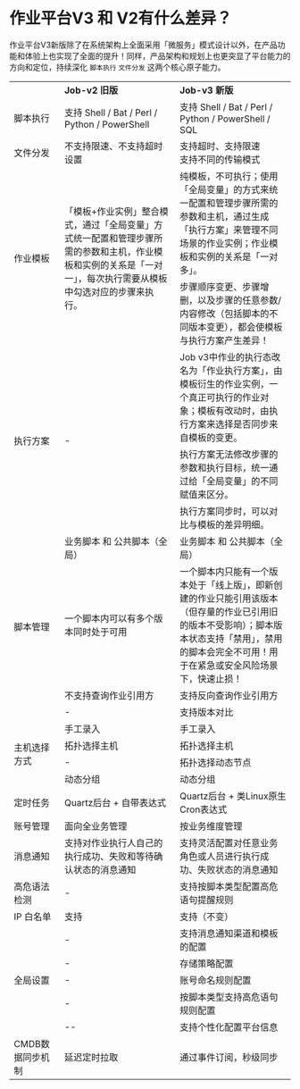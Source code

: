 # 作业平台V3 和 V2有什么差异？

作业平台V3新版除了在系统架构上全面采用「微服务」模式设计以外，在产品功能和体验上也实现了全面的提升！同样，产品架构和规划上也更突显了平台能力的方向和定位，持续深化 `脚本执行`  `文件分发` 这两个核心原子能力。

<table><tbody>
<tr style="font-weight:bold;"><td width="18%" ></td><td width="41%">	Job-v2 旧版	</td><td width="41%">	Job-v3 新版	</td></tr>
<tr><td style="vertical-align:middle;">	脚本执行	</td><td style="vertical-align:middle;">	支持 Shell / Bat / Perl / Python / PowerShell	</td><td style="vertical-align:middle;">	支持 Shell / Bat / Perl / Python / PowerShell / SQL	</td></tr>
<tr><td>	文件分发	</td><td>	不支持限速、不支持超时设置	</td><td>	支持超时、支持限速<br/>支持不同的传输模式	</td></tr>
<tr><td rowspan="2" style="vertical-align:middle;">	作业模板	</td><td rowspan="2" style="vertical-align:middle;">	「模板+作业实例」整合模式，通过「全局变量」方式统一配置和管理步骤所需的参数和主机，作业模板和实例的关系是「一对一」，每次执行需要从模板中勾选对应的步骤来执行。	</td><td>	纯模板，不可执行；使用「全局变量」的方式来统一配置和管理步骤所需的参数和主机，通过生成「执行方案」来管理不同场景的作业实例；作业模板和实例的关系是「一对多」。	</td></tr>
<tr><td>	步骤顺序变更、步骤增删，以及步骤的任意参数/内容修改（包括脚本的不同版本变更），都会使模板与执行方案产生差异！	</td></tr>
<tr><td rowspan="3" style="vertical-align:middle;">	执行方案	</td><td rowspan="3" style="vertical-align:middle;">	-	</td><td>	Job v3中作业的执行态改名为「作业执行方案」，由模板衍生的作业实例，一个真正可执行的作业对象；模板有改动时，由执行方案来选择是否同步来自模板的变更。	</td></tr>
<tr><td>	执行方案无法修改步骤的参数和执行目标，统一通过给「全局变量」的不同赋值来区分。 </td></tr>
<tr><td>	执行方案同步时，可以对比与模板的差异明细。	</td></tr>
<tr><td rowspan="4" style="vertical-align:middle;">	脚本管理	</td><td>	业务脚本 和 公共脚本（全局）	</td><td>	业务脚本 和 公共脚本（全局）	</td></tr>
<tr><td style="vertical-align:middle;">	一个脚本内可以有多个版本同时处于可用	</td><td style="vertical-align:middle;">	一个脚本内只能有一个版本处于「线上版」，即新创建的作业只能引用该版本（但存量的作业已引用旧的版本不受影响）；脚本版本状态支持「禁用」，禁用的脚本会完全不可用！用于在紧急或安全风险场景下，快速止损！ </td></tr>
<tr><td style="vertical-align:middle;">	不支持查询作业引用方	</td><td>	支持反向查询作业引用方	</td></tr>
<tr><td> - </td><td>支持版本对比</td></tr>
<tr><td rowspan="4" style="vertical-align:middle;">	主机选择方式	</td><td>	手工录入	</td><td>	手工录入	</td></tr>
<tr><td style="vertical-align:middle;">	拓扑选择主机	</td><td>	拓扑选择主机 </td></tr>
<tr><td style="vertical-align:middle;">	-	</td><td>	拓扑选择动态节点	</td></tr>
<tr><td style="vertical-align:middle;">	动态分组	</td><td>	动态分组	</td></tr>
<tr><td>	定时任务	</td><td>	Quartz后台 + 自带表达式	</td><td>	Quartz后台 + 类Linux原生Cron表达式	</td></tr>
<tr><td>	账号管理	</td><td>	面向全业务管理	</td><td>	按业务维度管理	</td></tr>
<tr><td>	消息通知	</td><td>	支持对作业执行人自己的执行成功、失败和等待确认状态的消息通知	</td><td>	支持灵活配置对任意业务角色或人员进行执行成功、失败状态的消息通知	</td></tr>
<tr><td>	高危语法检测	</td><td>	-	</td><td>	支持按脚本类型配置高危语句提醒规则	</td></tr>
<tr><td>	IP 白名单	</td><td>	支持	</td><td>	支持（不变）	</td></tr>
<tr><td rowspan="5" style="vertical-align:middle;">	全局设置	</td><td>	-	</td><td>	支持消息通知渠道和模板的配置	</td></tr>
<tr><td style="vertical-align:middle;">	-	</td><td>	存储策略配置 </td></tr>
<tr><td style="vertical-align:middle;">	-	</td><td>	账号命名规则配置	</td></tr>
<tr><td style="vertical-align:middle;">	-	</td><td>	按脚本类型支持高危语句规则配置	</td></tr>
<tr><td style="vertical-align:middle;">	--	</td><td>	支持个性化配置平台信息	</td></tr>
<tr><td>	CMDB数据同步机制	</td><td>	延迟定时拉取	</td><td>	通过事件订阅，秒级同步	</td></tr>
</tbody></table>



